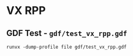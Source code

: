 # VX RPP

## GDF Test - `gdf/test_vx_rpp.gdf`

```
runvx -dump-profile file gdf/test_vx_rpp.gdf
```
